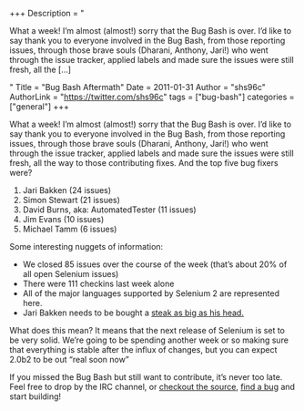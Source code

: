+++
Description = "<p>What a week! I’m almost (almost!) sorry that the Bug Bash is over. I’d like to say thank you to everyone involved in the Bug Bash, from those reporting issues, through those brave souls (Dharani, Anthony, Jari!) who went through the issue tracker, applied labels and made sure the issues were still fresh, all the […]</p>"
Title = "Bug Bash Aftermath"
Date = 2011-01-31
Author = "shs96c"
AuthorLink = "https://twitter.com/shs96c"
tags = ["bug-bash"]
categories = ["general"]
+++

<p>What a week! I&#8217;m almost (almost!) sorry that the Bug Bash is over. I&#8217;d like to say thank you to everyone involved in the Bug Bash, from those reporting issues, through those brave souls (Dharani, Anthony, Jari!) who went through the issue tracker, applied labels and made sure the issues were still fresh, all the way to those contributing fixes. And the top five bug fixers were?</p>
<ol>
<li>Jari Bakken (24 issues)</li>
<li>Simon Stewart (21 issues)</li>
<li>David Burns, aka: AutomatedTester (11 issues)</li>
<li>Jim Evans (10 issues)</li>
<li>Michael Tamm (6 issues)</li>
</ol>
<p>Some interesting nuggets of information:</p>
<ul>
<li>We closed 85 issues over the course of the week (that&#8217;s about 20% of all open Selenium issues)</li>
<li>There were 111 checkins last week alone</li>
<li>All of the major languages supported by Selenium 2 are represented here.</li>
<li>Jari Bakken needs to be bought a <a href="http://twitter.com/#!/chris_mcmahon/status/30372577704681473">steak as big as his head.</a></li>
</ul>
<p>What does this mean? It means that the next release of Selenium is set to be very solid. We&#8217;re going to be spending another week or so making sure that everything is stable after the influx of changes, but you can expect 2.0b2 to be out &#8220;real soon now&#8221;</p>
<p>If you missed the Bug Bash but still want to contribute, it&#8217;s never too late. Feel free to drop by the IRC channel, or <a href="http://code.google.com/p/selenium/source/checkout">checkout the source</a>, <a href="http://code.google.com/p/selenium/issues/list">find a bug</a> and start building!</p>

